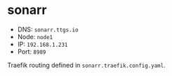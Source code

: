 # sonarr

- DNS: `sonarr.ttgs.io`
- Node: `node1`
- IP: `192.168.1.231`
- Port: `8989`

Traefik routing defined in `sonarr.traefik.config.yaml`.
